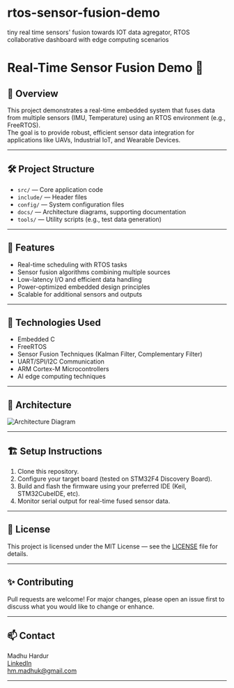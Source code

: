 # rtos-sensor-fusion-demo
tiny real time sensors' fusion towards IOT data agregator, RTOS collaborative dashboard with edge computing scenarios

# Real-Time Sensor Fusion Demo 🚀

## 📖 Overview
This project demonstrates a real-time embedded system that fuses data from multiple sensors (IMU, Temperature) using an RTOS environment (e.g., FreeRTOS).  
The goal is to provide robust, efficient sensor data integration for applications like UAVs, Industrial IoT, and Wearable Devices.

---

## 🛠️ Project Structure

- `src/` — Core application code
- `include/` — Header files
- `config/` — System configuration files
- `docs/` — Architecture diagrams, supporting documentation
- `tools/` — Utility scripts (e.g., test data generation)

---

## 🚀 Features

- Real-time scheduling with RTOS tasks
- Sensor fusion algorithms combining multiple sources
- Low-latency I/O and efficient data handling
- Power-optimized embedded design principles
- Scalable for additional sensors and outputs

---

## 🔧 Technologies Used

- Embedded C
- FreeRTOS
- Sensor Fusion Techniques (Kalman Filter, Complementary Filter)
- UART/SPI/I2C Communication
- ARM Cortex-M Microcontrollers
- AI edge computing techniques
---

## 🧩 Architecture

![Architecture Diagram](docs/architecture_diagram.png)

---

## 🏗️ Setup Instructions

1. Clone this repository.
2. Configure your target board (tested on STM32F4 Discovery Board).
3. Build and flash the firmware using your preferred IDE (Keil, STM32CubeIDE, etc).
4. Monitor serial output for real-time fused sensor data.

---

## 📜 License
This project is licensed under the MIT License — see the [LICENSE](LICENSE) file for details.

---

## ✨ Contributing
Pull requests are welcome! For major changes, please open an issue first to discuss what you would like to change or enhance.

---

## 📫 Contact
Madhu Hardur  
[LinkedIn](https://www.linkedin.com/in/madhu-hardur)  
hm.madhuk@gmail.com

---
